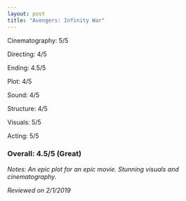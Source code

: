 ```yaml
---
layout: post
title: "Avengers: Infinity War"
---
```


Cinematography: 5/5

Directing: 4/5

Ending: 4.5/5

Plot: 4/5

Sound: 4/5

Structure: 4/5

Visuals: 5/5

Acting: 5/5

### Overall: 4.5/5 (Great)

*Notes: An epic plot for an epic movie. Stunning visuals and cinematography.*

*Reviewed on 2/1/2019*

